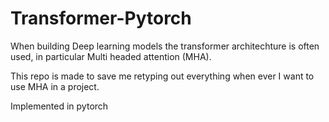 # Transformer-Pytorch
When building Deep learning models the transformer architechture is often used, in particular Multi headed attention (MHA).

This repo is made to save me retyping out everything when ever I want to use MHA in a project.

Implemented in pytorch
